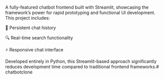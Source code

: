 A fully-featured chatbot frontend built with Streamlit, showcasing the framework’s power for rapid prototyping and functional UI development.
This project includes:

💬 Persistent chat history

🔍 Real-time search functionality

⚡ Responsive chat interface

Developed entirely in Python, this Streamlit-based approach significantly reduces development time compared to traditional frontend frameworks.# chatbotclone
